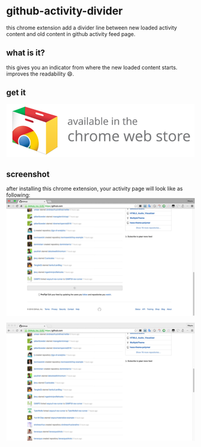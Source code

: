 # github-activity-divider

this chrome extension add a divider line between new loaded activity content and old content in github activity feed page.

## what is it?

this gives you an indicator from where the new loaded content starts. improves the readability :smile:.

## get it

[![get from chrome web store](https://raw.githubusercontent.com/wayou/github-activity-divider/master/app/images/available_on_chrome_web_store.png)](https://chrome.google.com/webstore/detail/github-activity-divider/fikpnabkfejjgajljglfkkgecppingpo)

## screenshot
after installing this chrome extension, your activity page will look like as following:
![screenshot1](https://raw.githubusercontent.com/wayou/github-activity-divider/master/app/images/screenshot1.png)

![screenshot2](https://raw.githubusercontent.com/wayou/github-activity-divider/master/app/images/screenshot2.png)
